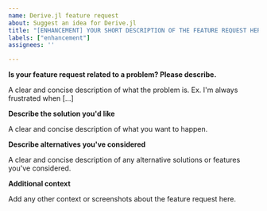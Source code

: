 ```yaml
---
name: Derive.jl feature request
about: Suggest an idea for Derive.jl
title: "[ENHANCEMENT] YOUR SHORT DESCRIPTION OF THE FEATURE REQUEST HERE"
labels: ["enhancement"]
assignees: ''

---
```


**Is your feature request related to a problem? Please describe.**

A clear and concise description of what the problem is. Ex. I'm always frustrated when [...]

**Describe the solution you'd like**

A clear and concise description of what you want to happen.

**Describe alternatives you've considered**

A clear and concise description of any alternative solutions or features you've considered.

**Additional context**

Add any other context or screenshots about the feature request here.
